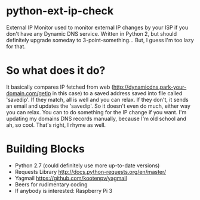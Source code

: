 # python-ext-ip-check
External IP Monitor used to monitor external IP changes by your ISP if you don't have any Dynamic DNS service.
Written in Python 2, but should definitely upgrade someday to 3-point-something... But, I guess I'm too lazy for that.

# So what does it do?
It basically compares IP fetched from web (http://dynamicdns.park-your-domain.com/getip in this case) to a saved address saved into file called 'savedip'. If they match, all is well and you can relax. If they don't, it sends an email and updates the 'savedip'. So it doesn't even do much, either way you can relax. You can to do something for the IP change if you want. I'm updating my domains DNS records manually, because I'm old school and ah, so cool. That's right, I rhyme as well.

# Building Blocks
- Python 2.7 (could definitely use more up-to-date versions)
- Requests Library http://docs.python-requests.org/en/master/
- Yagmail https://github.com/kootenpv/yagmail 
- Beers for rudimentary coding
- If anybody is interested: Raspberry Pi 3

